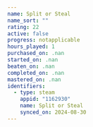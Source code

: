 ```yaml
---
name: Split or Steal
name_sort: ""
rating: 22
active: false
progress: notapplicable
hours_played: 1
purchased_on: .nan
started_on: .nan
beaten_on: .nan
completed_on: .nan
mastered_on: .nan
identifiers:
  - type: steam
    appid: "1162930"
    name: Split or Steal
    synced_on: 2024-08-30
---
```

